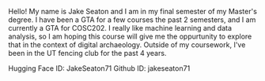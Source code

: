 Hello! My name is Jake Seaton and I am in my final semester of my Master's degree. I have been a GTA for a few courses the past 2 semesters, and I am currently a GTA for COSC202. 
I really like machine learning and data analysis, so I am hoping this course will give me the oppurtunity to explore that in the context of digital archaeology. 
Outside of my coursework, I've been in the UT fencing club for the past 4 years.

Hugging Face ID: JakeSeaton71
Github ID: jakeseaton71
